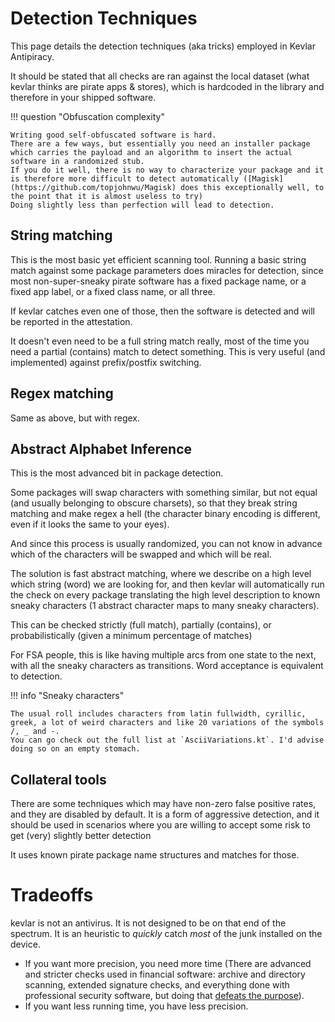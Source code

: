# Detection Techniques
This page details the detection techniques (aka tricks) employed in Kevlar Antipiracy.

It should be stated that all checks are ran against the local dataset (what kevlar thinks are pirate apps & stores), which is hardcoded in the library and therefore in your shipped software.

!!! question "Obfuscation complexity"

	Writing good self-obfuscated software is hard. 
	There are a few ways, but essentially you need an installer package which carries the payload and an algorithm to insert the actual software in a randomized stub.
	If you do it well, there is no way to characterize your package and it is therefore more difficult to detect automatically ([Magisk](https://github.com/topjohnwu/Magisk) does this exceptionally well, to the point that it is almost useless to try)
	Doing slightly less than perfection will lead to detection.


## String matching
This is the most basic yet efficient scanning tool. 
Running a basic string match against some package parameters does miracles for detection,
since most non-super-sneaky pirate software has a fixed package name, or a fixed app label, or a fixed class name, or all three.

If kevlar catches even one of those, then the software is detected and will be reported in the attestation.

It doesn't even need to be a full string match really, most of the time you need a partial (contains) match to detect something. 
This is very useful (and implemented) against prefix/postfix switching.


## Regex matching
Same as above, but with regex.


## Abstract Alphabet Inference
This is the most advanced bit in package detection. 

Some packages will swap characters with something similar, but not equal (and usually belonging to obscure charsets),
so that they break string matching and make regex a hell (the character binary encoding is different, even if it looks the same to your eyes).

And since this process is usually randomized, you can not know in advance which of the characters will be swapped and which will be real.

The solution is fast abstract matching, where we describe on a high level which string (word) we are looking for, 
and then kevlar will automatically run the check on every package translating the high level description to known sneaky characters (1 abstract character maps to many sneaky characters).

This can be checked strictly (full match), partially (contains), or probabilistically (given a minimum percentage of matches)

For FSA people, this is like having multiple arcs from one state to the next, with all the sneaky characters as transitions. Word acceptance is equivalent to detection.

!!! info "Sneaky characters"

	The usual roll includes characters from latin fullwidth, cyrillic, greek, a lot of weird characters and like 20 variations of the symbols /, _ and -.
	You can go check out the full list at `AsciiVariations.kt`. I'd advise doing so on an empty stomach.


## Collateral tools
There are some techniques which may have non-zero false positive rates, and they are disabled by default. 
It is a form of aggressive detection, and it should be used in scenarios where you are willing to accept some risk to get (very) slightly better detection

It uses known pirate package name structures and matches for those.

# Tradeoffs
kevlar is not an antivirus. It is not designed to be on that end of the spectrum. It is an heuristic to *quickly* catch *most* of the junk installed on the device.

- If you want more precision, you need more time (There are advanced and stricter checks used in financial software: archive and directory scanning, extended signature checks, and everything done with professional security software, but doing that [defeats the purpose](../../overview/philosophy.md)).
- If you want less running time, you have less precision.